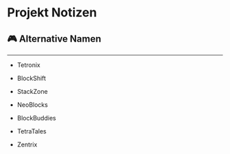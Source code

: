 # Projekt Notizen

## 🎮 Alternative Namen

---

* Tetronix

* BlockShift

* StackZone

* NeoBlocks

* BlockBuddies

* TetraTales

* Zentrix

